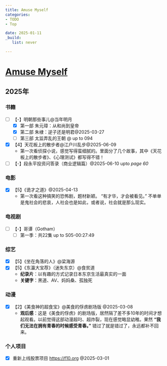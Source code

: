 ```yaml
---
title: Amuse Myself
categories:
- TODO
- Top

date: 2025-01-11
_build:
   list: never

---
```


# [Amuse Myself](https://github.com/chinobing/chinobing.github.io/issues/28)

## 2025年
### 书籍
- [ ] 【-】明朝那些事儿@当年明月
    - [x] 第一部 朱元璋：从和尚到皇帝
    - [x] 第二部 朱棣：逆子还是明君@2025-03-27
    - [ ] 第三部 太监弄乱的王朝 @ up to 094
- [x] 【4】天花板上的散步者@江户川乱步@2025-06-09
    -  第一次看侦探小说，感觉写得蛮细腻的。里面分了几个故事，其中《天花板上的散步者》、《心理测试》都写得不错！
- [ ] 【-】段永平投资问答录（商业逻辑篇）@2025-06-10 upto _page 60_

### 电影
- [x] 【5】《诡才之道》@2025-04-13
    - 第一次看这种搞笑的恐怖剧，题材新颖。 “有才华，才会被看见。” 不单单是鬼社会的悲哀，人社会也是如此，或者说，社会就是那么现实。

### 电视剧
- [ ] 【-】哥谭（Gotham）
    - [ ] 第一季：共22集 up to S05-00:27:49

### 综艺
- [x] 【5】《坐在角落的人》@梁海源
- [x] 【5】《东瀛大宝荐》（迷失东京）@食贫道
    - **纪录片**：以有趣的方式记录日本东京生活最真实的一面
    -  **关键字**：黑道、AV、妈妈桑、孤独死

### 动漫
- [x] 【2】《美食神的超食宝》@美食的俘虏剧场版 @2025-03-08
    - **观后感**：这是《美食的俘虏》的剧场版，居然隔了差不多10年的时间才想起观看。以前觉得这部动漫超叼、超炸裂，现在感觉略显幼稚。果然 **“我们无法在拥有青春的时候感受青春。”** 错过了就是错过了，永远都补不回来。 

### 个人项目
- [x] 重新上线股票项目 https://f10.org @2025-03-01